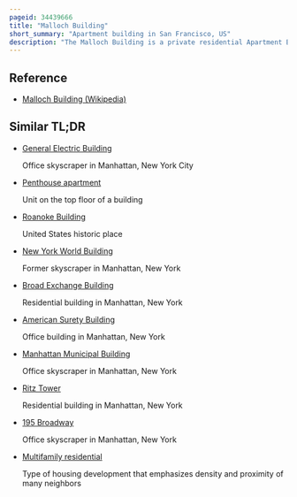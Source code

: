 ```yaml
---
pageid: 34439666
title: "Malloch Building"
short_summary: "Apartment building in San Francisco, US"
description: "The Malloch Building is a private residential Apartment Building on Telegraph Hill in san Francisco designed in the streamline moderne Style and built in 1937. The Building, one of the best Examples of its Type in San Francisco, is also known as Malloch Apartments, Malloch Apartment Building, and simply by its Address: 1360 Montgomery Street. Some have called it ocean Liner House though other modern Buildings have also been known by this Nickname."
---
```


## Reference

- [Malloch Building (Wikipedia)](https://en.wikipedia.org/?curid=34439666)

## Similar TL;DR

- [General Electric Building](/tldr/en/general-electric-building)

  Office skyscraper in Manhattan, New York City

- [Penthouse apartment](/tldr/en/penthouse-apartment)

  Unit on the top floor of a building

- [Roanoke Building](/tldr/en/roanoke-building)

  United States historic place

- [New York World Building](/tldr/en/new-york-world-building)

  Former skyscraper in Manhattan, New York

- [Broad Exchange Building](/tldr/en/broad-exchange-building)

  Residential building in Manhattan, New York

- [American Surety Building](/tldr/en/american-surety-building)

  Office building in Manhattan, New York

- [Manhattan Municipal Building](/tldr/en/manhattan-municipal-building)

  Office skyscraper in Manhattan, New York

- [Ritz Tower](/tldr/en/ritz-tower)

  Residential building in Manhattan, New York

- [195 Broadway](/tldr/en/195-broadway)

  Office skyscraper in Manhattan, New York

- [Multifamily residential](/tldr/en/multifamily-residential)

  Type of housing development that emphasizes density and proximity of many neighbors
